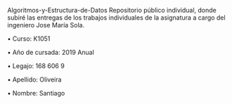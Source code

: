 Algoritmos-y-Estructura-de-Datos
Repositorio público individual, donde subiré las entregas de los trabajos individuales de la asignatura a cargo del ingeniero Jose María Sola.

• Curso: K1051

• Año de cursada: 2019 Anual

• Legajo: 168 606 9

• Apellido: Oliveira

• Nombre: Santiago 

